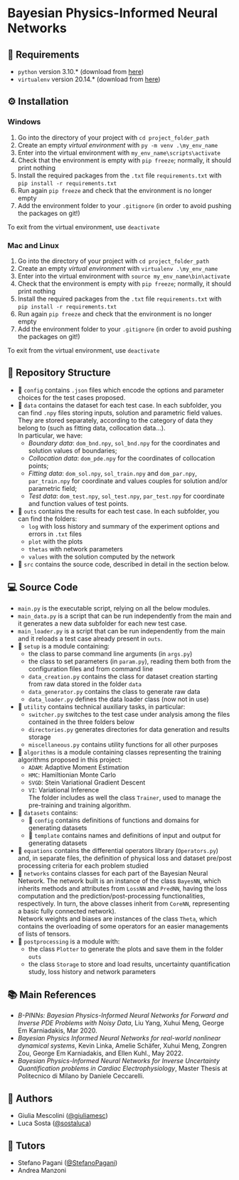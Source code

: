 # Bayesian Physics-Informed Neural Networks

## :pushpin: Requirements
- `python` version 3.10.* (download from [here](https://www.python.org/downloads/))
- `virtualenv` version 20.14.* (download from [here](https://virtualenv.pypa.io/en/latest/installation.html#via-pip))

## :gear: Installation 
### Windows
1. Go into the directory of your project with `cd project_folder_path`
2. Create an empty *virtual environment* with `py -m venv .\my_env_name`
3. Enter into the virtual environment with `my_env_name\scripts\activate`
4. Check that the environment is empty with `pip freeze`; normally, it should print nothing
5. Install the required packages from the `.txt` file `requirements.txt` with `pip install -r requirements.txt`
6. Run again `pip freeze` and check that the environment is no longer empty
7. Add the environment folder to your `.gitignore` (in order to avoid pushing the packages on git!)

To exit from the virtual environment, use `deactivate`
### Mac and Linux
1. Go into the directory of your project with `cd project_folder_path`
2. Create an empty *virtual environment* with `virtualenv .\my_env_name`
3. Enter into the virtual environment with `source my_env_name\bin\activate`
4. Check that the environment is empty with `pip freeze`; normally, it should print nothing
5. Install the required packages from the `.txt` file `requirements.txt` with `pip install -r requirements.txt`
6. Run again `pip freeze` and check that the environment is no longer empty
7. Add the environment folder to your `.gitignore` (in order to avoid pushing the packages on git!)

To exit from the virtual environment, use `deactivate`

## :open_file_folder: Repository Structure

- :file_folder: `config` contains `.json` files which encode the options and parameter choices for the test cases proposed.
- :file_folder: `data` contains the dataset for each test case. In each subfolder, you can find `.npy` files storing inputs, solution and parametric field values. They are stored separately, according to the category of data they belong to (such as fitting data, collocation data...). <br /> 
In particular, we have:
    - *Boundary data*: `dom_bnd.npy`, `sol_bnd.npy` for the coordinates and solution values of boundaries;
    - *Collocation data*: `dom_pde.npy` for the coordinates of collocation points;
    - *Fitting data*: `dom_sol.npy`, `sol_train.npy` and `dom_par.npy`, `par_train.npy` for coordinate and values couples for solution and/or parametric field;
    - *Test data*: `dom_test.npy`, `sol_test.npy`, `par_test.npy` for coordinate and function values of test points.
- :file_folder: `outs` contains the results for each test case. In each subfolder, you can find the folders:
    - `log` with loss history and summary of the experiment options and errors in `.txt` files 
    - `plot` with the plots
    - `thetas` with network parameters
    - `values` with the solution computed by the network
- :file_folder: `src` contains the source code, described in detail in the section below.

## :computer: Source Code 
- `main.py` is the executable script, relying on all the below modules.
- `main_data.py` is a script that can be run independently from the main and it generates a new data subfolder for each new test case.
- `main_loader.py` is a script that can be run independently from the main and it reloads a test case already present in `outs`.
- :file_folder: `setup` is a module containing:
    - the class to parse command line arguments (in `args.py`)
    - the class to set parameters (in `param.py`), reading them both from the configuration files and from command line
    - `data_creation.py`  contains the class for dataset creation starting from raw data stored in the folder `data`
    - `data_generator.py` contains the class to generate raw data 
    - `data_loader.py` defines the data loader class (now not in use)
- :file_folder: `utility` contains technical auxiliary tasks, in particular: 
    - `switcher.py` switches to the test case under analysis among the files contained in the three folders below
    - `directories.py` generates directories for data generation and results storage
    - `miscellaneous.py` contains utility functions for all other purposes 
- :file_folder: `algorithms` is a module containing classes representing the training algorithms proposed in this project:
    - `ADAM`: Adaptive Moment Estimation 
    - `HMC`: Hamiltionian Monte Carlo
    - `SVGD`: Stein Variational Gradient Descent
    - `VI`: Variational Inference <br />
    The folder includes as well the class `Trainer`, used to manage the pre-training and training algorithm.
- :file_folder: `datasets` contains: 
    - :file_folder: `config` contains definitions of functions and domains for generating datasets
    - :file_folder: `template` contains names and definitions of input and output for generating datasets
- :file_folder: `equations` contains the differential operators library (`Operators.py`) and, in separate files, the definition of physical loss and dataset pre/post processing criteria for each problem studied
- :file_folder: `networks` contains classes for each part of the Bayesian Neural Network. 
    The network built is an instance of the class `BayesNN`, which inherits methods and attributes from `LossNN` and `PredNN`, having the loss computation and the prediction/post-processing functionalities, respectively. In turn, the above classes inherit from `CoreNN`, representing a basic fully connected network).  <br /> 
    Network weights and biases are instances of the class `Theta`, which contains the overloading of some operators for an easier managements of lists of tensors. 
- :file_folder: `postprocessing` is a module with:
    - the class `Plotter` to generate the plots and save them in the folder `outs`
    - the class `Storage` to store and load results, uncertainty quantification study, loss history and network parameters 

## :books: Main References
- *B-PINNs: Bayesian Physics-Informed Neural Networks for Forward and Inverse PDE Problems with Noisy Data*, Liu Yang, Xuhui Meng, George Em Karniadakis, Mar 2020.
- *Bayesian Physics Informed Neural Networks for real-world nonlinear dynamical systems*, Kevin Linka, Amelie Schäfer, Xuhui Meng, Zongren Zou, George Em Karniadakis, and Ellen Kuhl., May 2022.
- *Bayesian Physics-Informed Neural Networks for Inverse Uncertainty Quantification problems in Cardiac Electrophysiology*, Master Thesis at Politecnico di Milano by Daniele Ceccarelli.

## :speech_balloon: Authors 
- Giulia Mescolini ([@giuliamesc](https://gitlab.com/giuliamesc)) 
- Luca Sosta ([@sostaluca](https://gitlab.com/sostaluca))
## :thought_balloon: Tutors
- Stefano Pagani ([@StefanoPagani](https://gitlab.com/StefanoPagani))
- Andrea Manzoni


